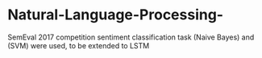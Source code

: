# Natural-Language-Processing-
SemEval 2017 competition sentiment classification task (Naive Bayes) and (SVM) were used, to be extended to LSTM
